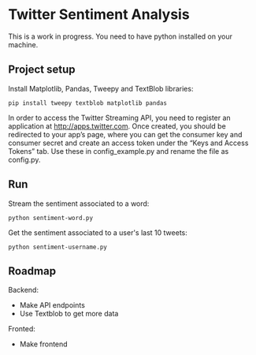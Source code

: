 # Twitter Sentiment Analysis

This is a work in progress. You need to have python installed on your machine.


## Project setup

Install Matplotlib, Pandas, Tweepy and TextBlob libraries:
```
pip install tweepy textblob matplotlib pandas
```

In order to access the Twitter Streaming API, you need to register an application at http://apps.twitter.com. Once created, you should be redirected to your app’s page, where you can get the consumer key and consumer secret and create an access token under the “Keys and Access Tokens” tab. Use these in config_example.py and rename the file as config.py.


## Run

Stream the sentiment associated to a word:
```
python sentiment-word.py
```

Get the sentiment associated to a user's last 10 tweets:
```
python sentiment-username.py
```


## Roadmap

Backend:
- Make API endpoints
- Use Textblob to get more data

Fronted:
- Make frontend